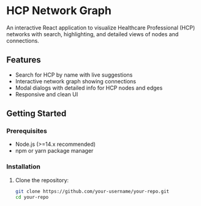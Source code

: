 # HCP Network Graph

An interactive React application to visualize Healthcare Professional (HCP) networks with search, highlighting, and detailed views of nodes and connections.

## Features

- Search for HCP by name with live suggestions  
- Interactive network graph showing connections  
- Modal dialogs with detailed info for HCP nodes and edges  
- Responsive and clean UI  

## Getting Started

### Prerequisites

- Node.js (>=14.x recommended)  
- npm or yarn package manager  

### Installation

1. Clone the repository:

   ```bash
   git clone https://github.com/your-username/your-repo.git
   cd your-repo

